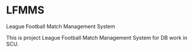 LFMMS
=====

League Football Match Management System

This is project League Football Match Management System for DB work in SCU.
